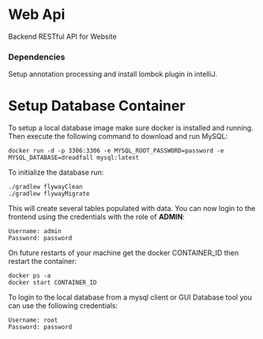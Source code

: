 # Web Api
Backend RESTful API for Website

### Dependencies
Setup annotation processing and install lombok plugin in intelliJ.

# Setup Database Container
To setup a local database image make sure docker is installed and running. Then execute the following command to download and run MySQL:  

`docker run -d -p 3306:3306 -e MYSQL_ROOT_PASSWORD=password -e MYSQL_DATABASE=dreadfall mysql:latest`

To initialize the database run:
```
./gradlew flywayClean
./gradlew flywayMigrate
```
This will create several tables populated with data. You can now login to the frontend using the credentials with the role of **ADMIN**:
```
Username: admin
Password: password
```

On future restarts of your machine get the docker CONTAINER_ID then restart the container:  
```
docker ps -a      
docker start CONTAINER_ID
```

To login to the local database from a mysql client or GUI Database tool you can use the following credentials:
```
Username: root
Password: password
```